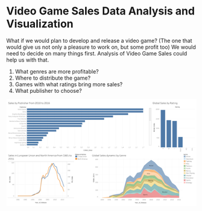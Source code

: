 # Video Game Sales Data Analysis and Visualization  

What if we would plan to develop and release a video game? (The one that would give us not only a pleasure to work on, but some profit too) We would need to decide on many things first. Analysis of Video Game Sales could help us with that.


1. What genres are more profitable?
2. Where to distribute the game?
3. Games with what ratings bring more sales?
4. What publisher to choose?

![Game_Sales_Dashboard](https://github.com/Nadyna/game_sales/blob/main/Game_sales_Dashboard.png)

